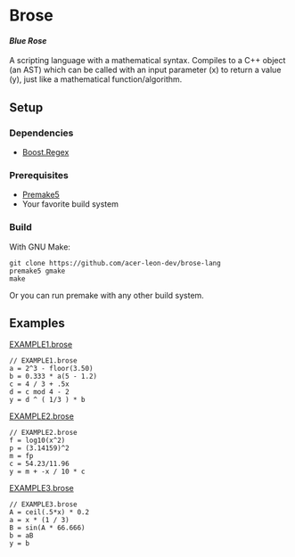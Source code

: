 # Brose

#### *Blue Rose*

A scripting language with a mathematical syntax.
Compiles to a C++ object (an AST) which can be called with an input parameter (x) to return a value (y), just like a mathematical function/algorithm.

## Setup

### Dependencies
- [Boost.Regex](https://github.com/boostorg/regex)

### Prerequisites
- [Premake5](https://github.com/premake/premake-core)
- Your favorite build system

### Build
With GNU Make:
```
git clone https://github.com/acer-leon-dev/brose-lang
premake5 gmake
make
```
Or you can run premake with any other build system.

## Examples

[EXAMPLE1.brose](docs\Examples\EXAMPLE1.brose)
```
// EXAMPLE1.brose
a = 2^3 - floor(3.50)
b = 0.333 * a(5 - 1.2)
c = 4 / 3 + .5x
d = c mod 4 - 2
y = d ^ ( 1/3 ) * b
```

[EXAMPLE2.brose](docs\Examples\EXAMPLE2.brose)
```
// EXAMPLE2.brose
f = log10(x^2)
p = (3.14159)^2
m = fp
c = 54.23/11.96
y = m + -x / 10 * c
```

[EXAMPLE3.brose](docs\Examples\EXAMPLE3.brose)
```
// EXAMPLE3.brose
A = ceil(.5*x) * 0.2
a = x * (1 / 3)
B = sin(A * 66.666)
b = aB
y = b
```
